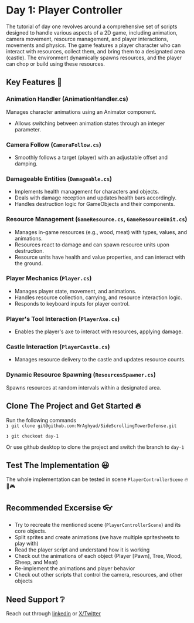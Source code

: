 # Day 1: Player Controller
The tutorial of day one revolves around a comprehensive set of scripts designed to handle various aspects of a 2D game, including animation, camera movement, resource management, and player interactions, movements and physics. The game features a player character who can interact with resources, collect them, and bring them to a designated area (castle). The environment dynamically spawns resources, and the player can chop or build using these resources.



## Key Features 🌠
### Animation Handler (AnimationHandler.cs)
Manages character animations using an Animator component.
- Allows switching between animation states through an integer parameter.

### Camera Follow (```CameraFollow.cs```)
* Smoothly follows a target (player) with an adjustable offset and damping.

### Damageable Entities (```Damageable.cs```)
- Implements health management for characters and objects.
- Deals with damage reception and updates health bars accordingly.
- Handles destruction logic for GameObjects and their components.

### Resource Management (```GameResource.cs```, ```GameResourceUnit.cs```)
- Manages in-game resources (e.g., wood, meat) with types, values, and animations.
- Resources react to damage and can spawn resource units upon destruction.
- Resource units have health and value properties, and can interact with the ground.

### Player Mechanics (```Player.cs```)
- Manages player state, movement, and animations.
- Handles resource collection, carrying, and resource interaction logic.
- Responds to keyboard inputs for player control.

### Player's Tool Interaction (```PlayerAxe.cs```)
- Enables the player's axe to interact with resources, applying damage.

### Castle Interaction (```PlayerCastle.cs```)
- Manages resource delivery to the castle and updates resource counts.

### Dynamic Resource Spawning (```ResourcesSpawner.cs```)
Spawns resources at random intervals within a designated area.

## Clone The Project and Get Started 🔥
Run the following commands <br/>
```❯ git clone git@github.com:MrAghyad/SideScrollingTowerDefense.git```<br/>

```❯ git checkout day-1```<br/>

Or use github desktop to clone the project and switch the branch to ```day-1```

## Test The Implementation 😃
The whole implementation can be tested in scene ```PlayerControllerScene``` 🔥🚀🎮

## Recommended Excersise 👓
- Try to recreate the mentioned scene (```PlayerControllerScene```) and its core objects.
- Split sprites and create animations (we have multiple spritesheets to play with)
- Read the player script and understand how it is working
- Check out the animations of each object (Player [Pawn], Tree, Wood, Sheep, and Meat)
- Re-implement the animations and player behavior
- Check out other scripts that control the camera, resources, and other objects

## Need Support ❔
Reach out through [linkedin](https://www.linkedin.com/in/aghyad-albaghajati/) or [X/Twitter](https://twitter.com/Mr_Aghyad)
